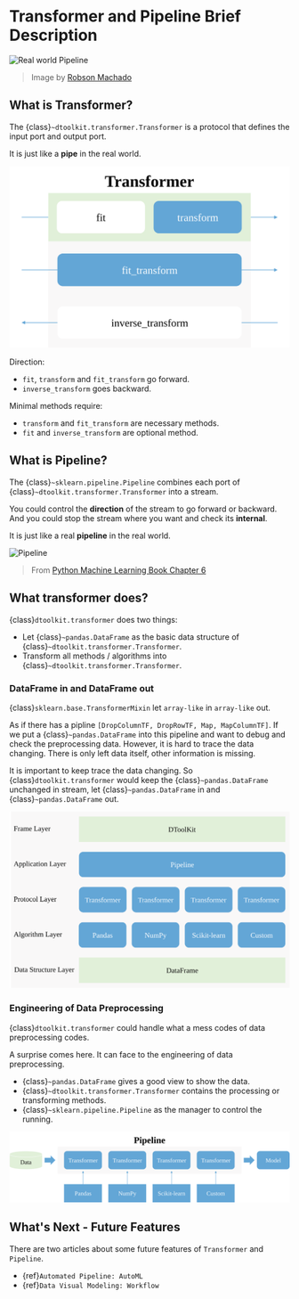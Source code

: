 # Transformer and Pipeline Brief Description

![Real world Pipeline](https://cdn.pixabay.com/photo/2015/03/19/17/50/winter-681175_960_720.jpg)

> Image by [Robson Machado](https://pixabay.com/photos/winter-alaska-pipeline-oil-snow-681175/)

## What is Transformer?

The {class}`~dtoolkit.transformer.Transformer` is a protocol that defines the input port and output port.

It is just like a **pipe** in the real world.

![Transformer methods](../_static/transformer-methods.svg)

Direction:

- `fit`, `transform` and `fit_transform` go forward.
- `inverse_transform` goes backward.

Minimal methods require:

- `transform` and `fit_transform` are necessary methods.
- `fit` and `inverse_transform` are optional method.

## What is Pipeline?

The {class}`~sklearn.pipeline.Pipeline` combines each port of {class}`~dtoolkit.transformer.Transformer` into a stream.

You could control the **direction** of the stream to go forward or backward.
And you could stop the stream where you want and check its **internal**.

It is just like a real **pipeline** in the real world.

![Pipeline](https://raw.githubusercontent.com/rasbt/python-machine-learning-book/master/code/ch06/images/06_01.png)

> From [Python Machine Learning Book Chapter 6](https://nbviewer.org/github/rasbt/python-machine-learning-book/blob/master/code/ch06/ch06.ipynb)

## What transformer does?

{class}`dtoolkit.transformer` does two things:

- Let {class}`~pandas.DataFrame` as the basic data structure of {class}`~dtoolkit.transformer.Transformer`.
- Transform all methods / algorithms into {class}`~dtoolkit.transformer.Transformer`.

### DataFrame in and DataFrame out

{class}`sklearn.base.TransformerMixin` let `array-like` in `array-like` out.

As if there has a pipline `[DropColumnTF, DropRowTF, Map, MapColumnTF]`.
If we put a {class}`~pandas.DataFrame` into this pipeline and want to debug and check the preprocessing data. However, it is hard to trace the data changing. There is only left data itself, other information is missing.

It is important to keep trace the data changing. So {class}`dtoolkit.transformer` would keep the {class}`~pandas.DataFrame` unchanged in stream, let {class}`~pandas.DataFrame` in and {class}`~pandas.DataFrame` out.

![Transformer architecture](../_static/transformer-architecture.svg)

### Engineering of Data Preprocessing

{class}`dtoolkit.transformer` could handle what a mess codes of data preprocessing codes.

A surprise comes here. It can face to the engineering of data preprocessing.

- {class}`~pandas.DataFrame` gives a good view to show the data.
- {class}`~dtoolkit.transformer.Transformer` contains the processing or transforming methods.
- {class}`~sklearn.pipeline.Pipeline` as the manager to control the running.

![DToolKit for transformer](../_static/transformer-with-pipeline.svg)

## What's Next - Future Features

There are two articles about some future features of `Transformer` and `Pipeline`.

- {ref}`Automated Pipeline: AutoML`
- {ref}`Data Visual Modeling: Workflow`
